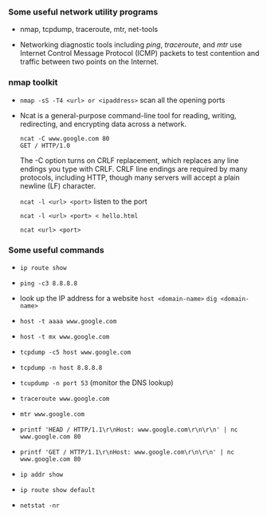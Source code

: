 ### Some useful network utility programs

- nmap, tcpdump, traceroute, mtr, net-tools

- Networking diagnostic tools including *ping*, *traceroute*, and *mtr* use Internet Control Message Protocol (ICMP) packets to test contention and traffic between two points on the Internet.


### nmap toolkit

- `nmap -sS -T4 <url> or <ipaddress>`
  scan all the opening ports

- Ncat is a general-purpose command-line tool for reading, writing, redirecting, and encrypting data across a network.
  ```
  ncat -C www.google.com 80
  GET / HTTP/1.0
  ```
  The -C option turns on CRLF replacement, which replaces any line endings you type with CRLF. CRLF line endings are required by many protocols, including HTTP, though many servers will accept a plain newline (LF) character.

  `ncat -l <url> <port>`
  listen to the port

  `ncat -l <url> <port> < hello.html`

  `ncat <url> <port>`

### Some useful commands

- `ip route show`

- `ping -c3 8.8.8.8`

- look up the IP address for a website
  `host <domain-name>`
  `dig <domain-name>`

- `host -t aaaa www.google.com`

- `host -t mx www.google.com`

- `tcpdump -c5 host www.google.com`

- `tcpdump -n host 8.8.8.8`

- `tcupdump -n port 53` (monitor the DNS lookup)

- `traceroute www.google.com`

- `mtr www.google.com`

- `printf 'HEAD / HTTP/1.1\r\nHost: www.google.com\r\n\r\n' | nc www.google.com 80`

- `printf 'GET / HTTP/1.1\r\nHost: www.google.com\r\n\r\n' | nc www.google.com 80`

- `ip addr show`

- `ip route show default`

- `netstat -nr`



